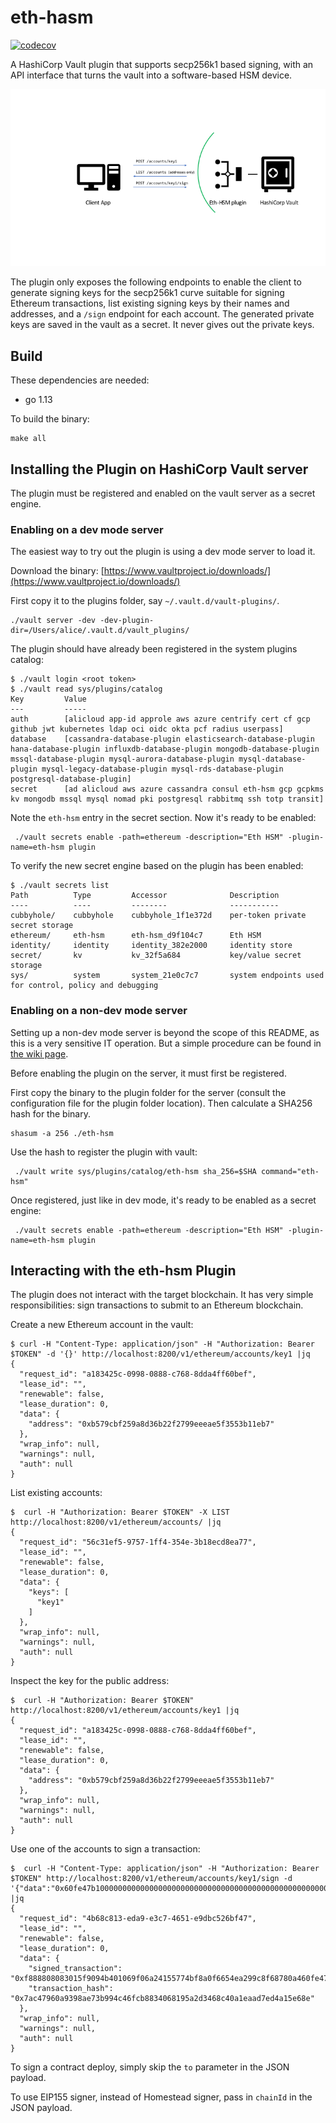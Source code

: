 # eth-hasm

[![codecov](https://codecov.io/gh/kaleido-io/chainwall/branch/master/graph/badge.svg?token=3LlJ7aSeW2)](https://codecov.io/gh/kaleido-io/chainwall)

A HashiCorp Vault plugin that supports secp256k1 based signing, with an API interface that turns the vault into a software-based HSM device.

![Overview](/resources/eth-hsm.png)

The plugin only exposes the following endpoints to enable the client to generate signing keys for the secp256k1 curve suitable for signing Ethereum transactions, list existing signing keys by their names and addresses, and a `/sign` endpoint for each account. The generated private keys are saved in the vault as a secret. It never gives out the private keys.

## Build
These dependencies are needed:

* go 1.13

To build the binary:
```
make all
```

## Installing the Plugin on HashiCorp Vault server
The plugin must be registered and enabled on the vault server as a secret engine.

### Enabling on a dev mode server
The easiest way to try out the plugin is using a dev mode server to load it.

Download the binary: [https://www.vaultproject.io/downloads/](https://www.vaultproject.io/downloads/)

First copy it to the plugins folder, say `~/.vault.d/vault-plugins/`.
```
./vault server -dev -dev-plugin-dir=/Users/alice/.vault.d/vault_plugins/
```

The plugin should have already been registered in the system plugins catalog:
```
$ ./vault login <root token>
$ ./vault read sys/plugins/catalog
Key         Value
---         -----
auth        [alicloud app-id approle aws azure centrify cert cf gcp github jwt kubernetes ldap oci oidc okta pcf radius userpass]
database    [cassandra-database-plugin elasticsearch-database-plugin hana-database-plugin influxdb-database-plugin mongodb-database-plugin mssql-database-plugin mysql-aurora-database-plugin mysql-database-plugin mysql-legacy-database-plugin mysql-rds-database-plugin postgresql-database-plugin]
secret      [ad alicloud aws azure cassandra consul eth-hsm gcp gcpkms kv mongodb mssql mysql nomad pki postgresql rabbitmq ssh totp transit]
```

Note the `eth-hsm` entry in the secret section. Now it's ready to be enabled:
```
 ./vault secrets enable -path=ethereum -description="Eth HSM" -plugin-name=eth-hsm plugin
```

To verify the new secret engine based on the plugin has been enabled:
```
$ ./vault secrets list
Path          Type         Accessor              Description
----          ----         --------              -----------
cubbyhole/    cubbyhole    cubbyhole_1f1e372d    per-token private secret storage
ethereum/     eth-hsm      eth-hsm_d9f104c7      Eth HSM
identity/     identity     identity_382e2000     identity store
secret/       kv           kv_32f5a684           key/value secret storage
sys/          system       system_21e0c7c7       system endpoints used for control, policy and debugging
```

### Enabling on a non-dev mode server
Setting up a non-dev mode server is beyond the scope of this README, as this is a very sensitive IT operation. But a simple procedure can be found in [the wiki page](https://github.com/kaleido-io/eth-hsm/wiki/Setting-Up-A-Local-HashiCorp-Vault-Server).

Before enabling the plugin on the server, it must first be registered.

First copy the binary to the plugin folder for the server (consult the configuration file for the plugin folder location). Then calculate a SHA256 hash for the binary.
```
shasum -a 256 ./eth-hsm 
```

Use the hash to register the plugin with vault:
```
 ./vault write sys/plugins/catalog/eth-hsm sha_256=$SHA command="eth-hsm"
```

Once registered, just like in dev mode, it's ready to be enabled as a secret engine:
```
 ./vault secrets enable -path=ethereum -description="Eth HSM" -plugin-name=eth-hsm plugin
```

## Interacting with the eth-hsm Plugin
The plugin does not interact with the target blockchain. It has very simple responsibilities: sign transactions to submit to an Ethereum blockchain.

Create a new Ethereum account in the vault:
```
$ curl -H "Content-Type: application/json" -H "Authorization: Bearer $TOKEN" -d '{}' http://localhost:8200/v1/ethereum/accounts/key1 |jq
{
  "request_id": "a183425c-0998-0888-c768-8dda4ff60bef",
  "lease_id": "",
  "renewable": false,
  "lease_duration": 0,
  "data": {
    "address": "0xb579cbf259a8d36b22f2799eeeae5f3553b11eb7"
  },
  "wrap_info": null,
  "warnings": null,
  "auth": null
}
```

List existing accounts:
```
$  curl -H "Authorization: Bearer $TOKEN" -X LIST http://localhost:8200/v1/ethereum/accounts/ |jq
{
  "request_id": "56c31ef5-9757-1ff4-354e-3b18ecd8ea77",
  "lease_id": "",
  "renewable": false,
  "lease_duration": 0,
  "data": {
    "keys": [
      "key1"
    ]
  },
  "wrap_info": null,
  "warnings": null,
  "auth": null
}
```

Inspect the key for the public address:
```
$  curl -H "Authorization: Bearer $TOKEN" http://localhost:8200/v1/ethereum/accounts/key1 |jq
{
  "request_id": "a183425c-0998-0888-c768-8dda4ff60bef",
  "lease_id": "",
  "renewable": false,
  "lease_duration": 0,
  "data": {
    "address": "0xb579cbf259a8d36b22f2799eeeae5f3553b11eb7"
  },
  "wrap_info": null,
  "warnings": null,
  "auth": null
}
```

Use one of the accounts to sign a transaction:
```
$  curl -H "Content-Type: application/json" -H "Authorization: Bearer $TOKEN" http://localhost:8200/v1/ethereum/accounts/key1/sign -d '{"data":"0x60fe47b10000000000000000000000000000000000000000000000000000000000000014","gas":30791,"gasPrice":0,"nonce":"0x0","to":"0xca0fe7354981aeb9d051e2f709055eb50b774087"}' |jq
{
  "request_id": "4b68c813-eda9-e3c7-4651-e9dbc526bf47",
  "lease_id": "",
  "renewable": false,
  "lease_duration": 0,
  "data": {
    "signed_transaction": "0xf888808083015f9094b401069f06a24155774bf8a0f6654ea299c8f68780a460fe47b10000000000000000000000000000000000000000000000000000000000000014840ea23e3fa088f4f5505f6f1da6c9a543863d5c7537e0dfc58618dbf34517c80875283d1e07a0583ecdc23ba3333a3f25611fffe0ec7fb585e9b9af93941f6e3ef8c8ef410698",
    "transaction_hash": "0x7ac47960a9398ae73b994c46fcb8834068195a2d3468c40a1eaad7ed4a15e68e"
  },
  "wrap_info": null,
  "warnings": null,
  "auth": null
}
```

To sign a contract deploy, simply skip the `to` parameter in the JSON payload.

To use EIP155 signer, instead of Homestead signer, pass in `chainId` in the JSON payload.
